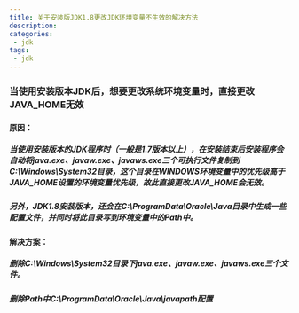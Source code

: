 ```yaml
---
title: 关于安装版JDK1.8更改JDK环境变量不生效的解决方法
description: 
categories:
 - jdk
tags:
 - jdk
---
```



### 当使用安装版本JDK后，想要更改系统环境变量时，直接更改JAVA_HOME无效

#### 原因：

##### 当使用安装版本的JDK程序时（一般是1.7版本以上），在安装结束后安装程序会自动将java.exe、javaw.exe、javaws.exe三个可执行文件复制到C:\Windows\System32目录，这个目录在WINDOWS环境变量中的优先级高于JAVA_HOME设置的环境变量优先级，故此直接更改JAVA_HOME会无效。

##### 另外，JDK1.8安装版本，还会在C:\ProgramData\Oracle\Java目录中生成一些配置文件，并同时将此目录写到环境变量中的Path中。

#### 解决方案：

##### 删除C:\Windows\System32目录下java.exe、javaw.exe、javaws.exe三个文件。

##### 删除Path中C:\ProgramData\Oracle\Java\javapath配置 












